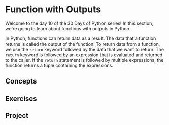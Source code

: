 # Function with Outputs

Welcome to the day 10 of the 30 Days of Python series! In this section, we're going to learn about functions with outputs in Python.

In Python, functions can return data as a result. The data that a function returns is called the output of the function. To return data from a function, we use the `return` keyword followed by the data that we want to return. The `return` keyword is followed by an expression that is evaluated and returned to the caller. If the `return` statement is followed by multiple expressions, the function returns a tuple containing the expressions.

## Concepts

## Exercises

## Project